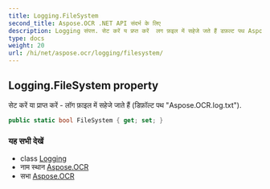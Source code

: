 ```yaml
---
title: Logging.FileSystem
second_title: Aspose.OCR .NET API संदर्भ के लिए
description: Logging संपत्त. सेट करें य प्रप्त करें  लग फ़इल में सहेजे जते हैं डफ़ल्ट पथ Aspose.OCR.log.txt.
type: docs
weight: 20
url: /hi/net/aspose.ocr/logging/filesystem/
---
```

## Logging.FileSystem property

सेट करें या प्राप्त करें - लॉग फ़ाइल में सहेजे जाते हैं (डिफ़ॉल्ट पथ "Aspose.OCR.log.txt").

```csharp
public static bool FileSystem { get; set; }
```

### यह सभी देखें

* class [Logging](../)
* नाम स्थान [Aspose.OCR](../../logging/)
* सभा [Aspose.OCR](../../../)


